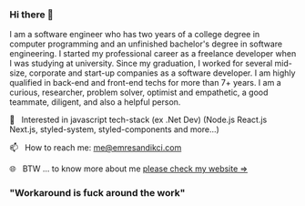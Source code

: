 ### Hi there 👋

I am a software engineer who has two years of a college degree in computer programming and an unfinished bachelor's degree in software engineering. I started my professional career as a freelance developer when I was studying at university. Since my graduation, I worked for several mid-size, corporate and start-up companies as a software developer. I am highly qualified in back-end and front-end techs for more than 7+ years. I am a curious, researcher, problem solver, optimist and empathetic, a good teammate, diligent, and also a helpful person.

🔨&nbsp;&nbsp;&nbsp;Interested in javascript tech-stack (ex .Net Dev) (Node.js React.js Next.js, styled-system, styled-components and more...) 

<!-- 🔭&nbsp;&nbsp;&nbsp;I’m currently working at [FineDine Digital Menus for Restaurants, Cafes & Bars](http://finedinemenu.com) as a sr. frontend engineer -->

📫&nbsp;&nbsp;&nbsp;How to reach me: me@emresandikci.com

🌐&nbsp;&nbsp;&nbsp;BTW ... to know more about me [please check my website ⇒](https://emresandikci.com/)

### "Workaround is fuck around the work"
<!-- 
![Emre's GitHub Stats](https://github-readme-stats.vercel.app/api?username=emresandikci&hide_border=true&show_icons=true&count_private=true&line_height=27&layout=compact)
![Emre's Top Languages](https://github-readme-stats.vercel.app/api/top-langs/?username=emresandikci&count_private=true&hide_border=true&show_icons=true&langs_count=5&layout=compact) -->


<!-- **emresandikci/emresandikci** is a ✨ _special_ ✨ repository because its `README.md` (this file) appears on your GitHub profile. ~
